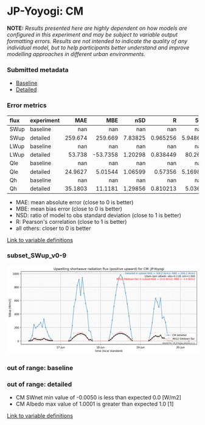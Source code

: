 # JP-Yoyogi: CM

**NOTE:** *Results presented here are highly dependent on how models are configured in this experiment and may be subject to variable output formatting errors. Results are not intended to indicate the quality of any individual model, but to help participants better understand and improve modelling approaches in different urban environments.*

### Submitted metadata

- [Baseline](CM_JP-Yoyogi_baseline_attrs.md)
- [Detailed](CM_JP-Yoyogi_detailed_attrs.md)

### Error metrics

| flux   | experiment   |      MAE |       MBE |       nSD |          R |       5th |    95th |     RMSE |      cRMSE |      AMBE |       1-nSD |         1-R |   nSkewness |   nKurtosis |    Overlap |
|:-------|:-------------|---------:|----------:|----------:|-----------:|----------:|--------:|---------:|-----------:|----------:|------------:|------------:|------------:|------------:|-----------:|
| SWup   | baseline     | nan      | nan       | nan       | nan        | nan       | nan     | nan      | nan        | nan       | nan         | nan         |  nan        |  nan        | nan        |
| SWup   | detailed     | 259.674  | 259.669   |   7.83825 |   0.965256 |   5.94867 | 714.223 | 346.317  |   6.87796  | 259.669   |   6.83824   |   0.0347444 |    0.212102 |    0.310036 |   0.428574 |
| LWup   | baseline     | nan      | nan       | nan       | nan        | nan       | nan     | nan      | nan        | nan       | nan         | nan         |  nan        |  nan        | nan        |
| LWup   | detailed     |  53.738  | -53.7358  |   1.20298 |   0.838449 |  80.266   |  51.173 |  63.1706 |   0.655657 |  53.7358  |   0.202977  |   0.161551  |    1.86609  |    0.497548 |   0.317961 |
| Qle    | baseline     | nan      | nan       | nan       | nan        | nan       | nan     | nan      | nan        | nan       | nan         | nan         |  nan        |  nan        | nan        |
| Qle    | detailed     |  24.9627 |   5.01544 |   1.06599 |   0.57356  |   5.16981 |  10.62  |  36.8032 |   0.955779 |   5.01544 |   0.0659854 |   0.42644   |    0.366835 |    0.562629 |   0.192113 |
| Qh     | baseline     | nan      | nan       | nan       | nan        | nan       | nan     | nan      | nan        | nan       | nan         | nan         |  nan        |  nan        | nan        |
| Qh     | detailed     |  35.1803 |  11.1181  |   1.29856 |   0.810213 |   5.0366  |  57.991 |  51.5994 |   0.762913 |  11.1181  |   0.298558  |   0.189787  |    0.131275 |    0.233941 |   0.181342 |

 - MAE: mean absolute error (close to 0 is better)
 - MBE: mean bias error (close to 0 is better)
 - NSD: ratio of model to obs standard deviation (close to 1 is better)
 - R: Pearson's correlation (close to 1 is better)
 - all others: closer to 0 is better

[Link to variable definitions](../modelattrs/variable_definitions.md)

### <a name="subset_swup_v0-9"></a>subset_SWup_v0-9
[![CM_JP-Yoyogi_subset_SWup_v0-9.png](CM_JP-Yoyogi_subset_SWup_v0-9.png)](CM_JP-Yoyogi_subset_SWup_v0-9.png)

### out of range: baseline


### out of range: detailed

 - CM SWnet min value of -0.0050 is less than expected 0.0 [W/m2]
 - CM Albedo max value of 1.0001 is greater than expected 1.0 [1]


[Link to variable definitions](../modelattrs/variable_definitions.md)

